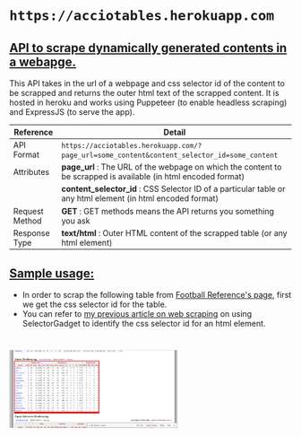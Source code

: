 # `https://acciotables.herokuapp.com`

## <ins>API to scrape dynamically generated contents in a webapge.</ins>

This API takes in the url of a webpage and css selector id of the content to be scrapped and returns the outer html text of the scrapped content. It is hosted in heroku and works using Puppeteer (to enable headless scraping) and ExpressJS (to serve the app). 


| Reference | Detail |
| - | - |
| API Format | `https://acciotables.herokuapp.com/?page_url=some_content&content_selector_id=some_content` |
| Attributes |  **page_url** : The URL of the webpage on which the content to be scrapped is available (in html encoded format)  |
|  | **content_selector_id** : CSS Selector ID of a particular table or any html element (in html encoded format)|
| Request Method | **GET** : GET methods means the API returns you something you ask |
| Response Type | **text/html** : Outer HTML content of the scrapped table (or any html element) |

## <ins> Sample usage:</ins>

* In order to scrap the following table from [Football Reference's page](https://fbref.com/en/comps/22/Major-League-Soccer-Stats), first we get the css selector id for the table. 
* You can refer to  [my previous article on web scraping](https://npranav10.github.io/blog/scraping_fbref_data.html) on using SelectorGadget to identify the css selector id for an html element.

# <img src="https://raw.githubusercontent.com/npranav10/npranav10.github.io/master/blog/scraping-fbref-data/selectorgadget.png" align="center" width="300" />

